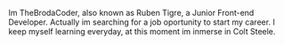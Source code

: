 Im TheBrodaCoder, also known as Ruben Tigre, a Junior Front-end Developer.
Actually im searching for a job oportunity to start my career. I keep myself learning everyday, at this moment im inmerse in Colt Steele.
<!---
TheBrodaCoder/TheBrodaCoder is a ✨ special ✨ repository because its `README.md` (this file) appears on your GitHub profile.
You can click the Preview link to take a look at your changes.
--->
